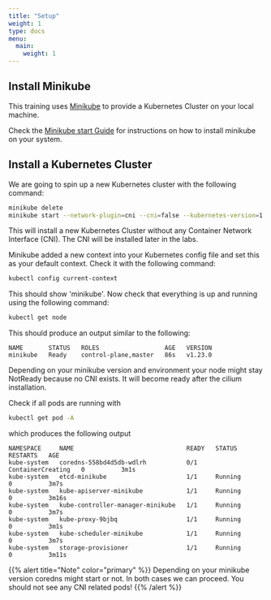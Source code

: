 ```yaml
---
title: "Setup"
weight: 1
type: docs
menu:
  main:
    weight: 1
---
```


## Install Minikube

This training uses [Minikube](https://minikube.sigs.k8s.io/docs/) to provide a Kubernetes Cluster on your local machine.

Check the [Minikube start Guide](https://minikube.sigs.k8s.io/docs/start/) for instructions on how to install minikube on your system.


## Install a Kubernetes Cluster

We are going to spin up a new Kubernetes cluster with the following command:

```bash
minikube delete
minikube start --network-plugin=cni --cni=false --kubernetes-version=1.23.0 -p cluster1 
```

This will install a new Kubernetes Cluster without any Container Network Interface (CNI). The CNI will be installed later in the labs.

Minikube added a new context into your Kubernetes config file and set this as your default context. Check it with the following command:

```bash
kubectl config current-context
```

This should show 'minikube'. Now check that everything is up and running using the following command:

```bash
kubectl get node           
```

This should produce an output similar to the following:

```
NAME       STATUS   ROLES                  AGE   VERSION
minikube   Ready    control-plane,master   86s   v1.23.0
```
Depending on your minikube version and environment your node might stay NotReady because no CNI exists. It will become ready after the cilium installation.

Check if all pods are running with

```bash
kubectl get pod -A
```

which produces the following output

```
NAMESPACE     NAME                               READY   STATUS              RESTARTS   AGE
kube-system   coredns-558bd4d5db-wdlrh           0/1     ContainerCreating   0          3m1s
kube-system   etcd-minikube                      1/1     Running             0          3m7s
kube-system   kube-apiserver-minikube            1/1     Running             0          3m16s
kube-system   kube-controller-manager-minikube   1/1     Running             0          3m7s
kube-system   kube-proxy-9bjbq                   1/1     Running             0          3m1s
kube-system   kube-scheduler-minikube            1/1     Running             0          3m7s
kube-system   storage-provisioner                1/1     Running             0          3m11s
```


{{% alert title="Note" color="primary" %}}
Depending on your minikube version coredns might start or not. In both cases we can proceed.
You should not see any CNI related pods!
{{% /alert %}}
